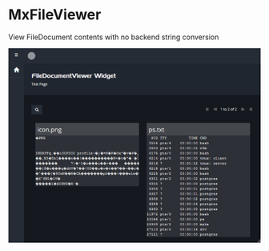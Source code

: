 # MxFileViewer
View FileDocument contents with no backend string conversion

![Image](https://raw.githubusercontent.com/skullquake/mxfileviewer/master/res/a.png)
